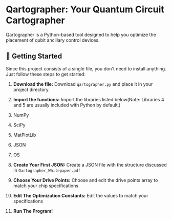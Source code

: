 # Qartographer: Your Quantum Circuit Cartographer

Qartographer is a Python-based tool designed to help you optimize the placement of qubit ancillary control devices.
## 🚀 Getting Started

Since this project consists of a single file, you don't need to install anything. Just follow these steps to get started:

1.  **Download the file:** Download `qartographer.py` and place it in your project directory.

2.  **Import the functions:** Import the libraries listed below(Note: Libraries 4 and 5 are usually included with Python by default.)
  1. NumPy
  2. SciPy
  3. MatPlotLib
  4. JSON
  5. OS

3.  **Create Your First JSON:** Create a JSON file with the structure discussed in `Qartographer_Whitepaper.pdf`
4.  **Choose Your Drive Points:** Choose and edit the drive points array to match your chip specifications
5.  **Edit The Optimization Constants:** Edit the values to match your specifications
6.  **Run The Program!**
